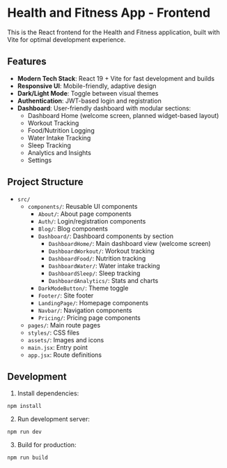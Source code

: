 # Health and Fitness App - Frontend

This is the React frontend for the Health and Fitness application, built with Vite for optimal development experience.

## Features

- **Modern Tech Stack**: React 19 + Vite for fast development and builds
- **Responsive UI**: Mobile-friendly, adaptive design
- **Dark/Light Mode**: Toggle between visual themes
- **Authentication**: JWT-based login and registration
- **Dashboard**: User-friendly dashboard with modular sections:
  - Dashboard Home (welcome screen, planned widget-based layout)
  - Workout Tracking
  - Food/Nutrition Logging
  - Water Intake Tracking
  - Sleep Tracking
  - Analytics and Insights
  - Settings

## Project Structure

- `src/`
  - `components/`: Reusable UI components 
    - `About/`: About page components
    - `Auth/`: Login/registration components
    - `Blog/`: Blog components
    - `Dashboard/`: Dashboard components by section
      - `DashboardHome/`: Main dashboard view (welcome screen)
      - `DashboardWorkout/`: Workout tracking
      - `DashboardFood/`: Nutrition tracking 
      - `DashboardWater/`: Water intake tracking
      - `DashboardSleep/`: Sleep tracking
      - `DashboardAnalytics/`: Stats and charts
    - `DarkModeButton/`: Theme toggle
    - `Footer/`: Site footer
    - `LandingPage/`: Homepage components
    - `Navbar/`: Navigation components
    - `Pricing/`: Pricing page components
  - `pages/`: Main route pages
  - `styles/`: CSS files
  - `assets/`: Images and icons
  - `main.jsx`: Entry point
  - `app.jsx`: Route definitions

## Development

1. Install dependencies:
```
npm install
```

2. Run development server:
```
npm run dev
```

3. Build for production:
```
npm run build
```
